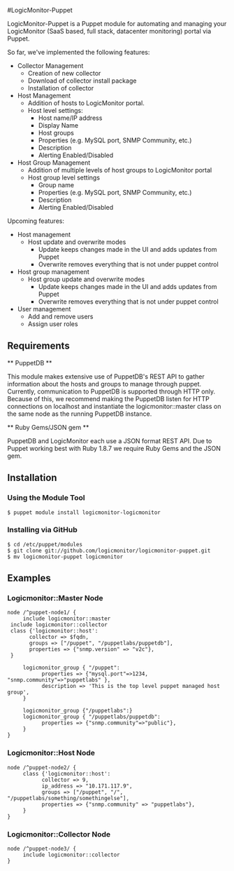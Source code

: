 #LogicMonitor-Puppet

LogicMonitor-Puppet is a Puppet module for automating and managing your LogicMonitor 
(SaaS based, full stack, datacenter monitoring) portal via Puppet.

So far, we've implemented the following features:

* Collector Management
  * Creation of new collector
  * Download of collector install package
  * Installation of collector
* Host Management
  * Addition of hosts to LogicMonitor portal.
  * Host level settings:
    * Host name/IP address
    * Display Name
    * Host groups
    * Properties (e.g. MySQL port, SNMP Community, etc.)
    * Description
    * Alerting Enabled/Disabled
* Host Group Management
  * Addition of multiple levels of host groups to LogicMonitor portal
  * Host group level settings
    * Group name
    * Properties (e.g. MySQL port, SNMP Community, etc.)
    * Description
    * Alerting Enabled/Disabled

Upcoming features:

* Host management
  * Host update and overwrite modes
    * Update keeps changes made in the UI and adds updates from Puppet
    * Overwrite removes everything that is not under puppet control
* Host group management
  * Host group update and overwrite modes
    * Update keeps changes made in the UI and adds updates from Puppet
    * Overwrite removes everything that is not under puppet control
* User management
  * Add and remove users
  * Assign user roles

## Requirements

** PuppetDB **

This module makes extensive use of PuppetDB's REST API to gather information about the 
hosts and groups to manage through puppet. Currently, communication to PuppetDB is 
supported through HTTP only. Because of this, we recommend making the PuppetDB listen for 
HTTP connections on localhost and instantiate the logicmonitor::master class on the same
node as the running PuppetDB instance.

** Ruby Gems/JSON gem **

PuppetDB and LogicMonitor each use a JSON format REST API. Due to Puppet working best with 
Ruby 1.8.7 we require Ruby Gems and the JSON gem.

## Installation

### Using the Module Tool

    $ puppet module install logicmonitor-logicmonitor

### Installing via GitHub

    $ cd /etc/puppet/modules
    $ git clone git://github.com/logicmonitor/logicmonitor-puppet.git
    $ mv logicmonitor-puppet logicmonitor

## Examples

### Logicmonitor::Master Node

    node /^puppet-node1/ {
    	 include logicmonitor::master
	 include logicmonitor::collector  
	 class {'logicmonitor::host':
	       collector => $fqdn,
	       groups => ["/puppet", "/puppetlabs/puppetdb"],
	       properties => {"snmp.version" => "v2c"},
	 }

    	 logicmonitor_group { "/puppet":
    	       properties => {"mysql.port"=>1234, "snmp.community"=>"puppetlabs" },
    	       description => 'This is the top level puppet managed host group',
    	 }

    	 logicmonitor_group {"/puppetlabs":}
    	 logicmonitor_group { "/puppetlabs/puppetdb":
    	       properties => {"snmp.community"=>"public"},
    	 }
    }


### Logicmonitor::Host Node

    node /^puppet-node2/ {
    	 class {'logicmonitor::host': 
    	       collector => 9,
    	       ip_address => "10.171.117.9",
    	       groups => ["/puppet", "/", "/puppetlabs/something/somethingelse"],
    	       properties => {"snmp.community" => "puppetlabs"},
    	 }
    }


### Logicmonitor::Collector Node

    node /^puppet-node3/ {
    	 include logicmonitor::collector
    }
